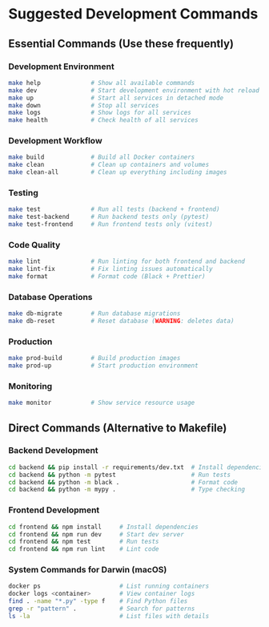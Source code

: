 # Suggested Development Commands

## Essential Commands (Use these frequently)

### Development Environment
```bash
make help              # Show all available commands
make dev               # Start development environment with hot reload
make up                # Start all services in detached mode
make down              # Stop all services
make logs              # Show logs for all services
make health            # Check health of all services
```

### Development Workflow
```bash
make build             # Build all Docker containers
make clean             # Clean up containers and volumes
make clean-all         # Clean up everything including images
```

### Testing
```bash
make test              # Run all tests (backend + frontend)
make test-backend      # Run backend tests only (pytest)
make test-frontend     # Run frontend tests only (vitest)
```

### Code Quality
```bash
make lint              # Run linting for both frontend and backend
make lint-fix          # Fix linting issues automatically
make format            # Format code (Black + Prettier)
```

### Database Operations
```bash
make db-migrate        # Run database migrations
make db-reset          # Reset database (WARNING: deletes data)
```

### Production
```bash
make prod-build        # Build production images
make prod-up           # Start production environment
```

### Monitoring
```bash
make monitor           # Show service resource usage
```

## Direct Commands (Alternative to Makefile)

### Backend Development
```bash
cd backend && pip install -r requirements/dev.txt  # Install dependencies
cd backend && python -m pytest                     # Run tests
cd backend && python -m black .                    # Format code
cd backend && python -m mypy .                     # Type checking
```

### Frontend Development
```bash
cd frontend && npm install     # Install dependencies
cd frontend && npm run dev     # Start dev server
cd frontend && npm test        # Run tests
cd frontend && npm run lint    # Lint code
```

### System Commands for Darwin (macOS)
```bash
docker ps                      # List running containers
docker logs <container>        # View container logs
find . -name "*.py" -type f    # Find Python files
grep -r "pattern" .            # Search for patterns
ls -la                         # List files with details
```